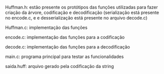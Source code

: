 Huffman.h: estão presente os protótipos das funções utilizadas para fazer criação da árvore, codificação e decodificação (serialização está presente no encode.c, e
e desserialização está presente no arquivo decode.c)

Huffman.c: implementação das funções

encode.c: implementação das funções para a codificação

decode.c: implementação das funções para a decodificação

main.c: programa principal para testar as funcionalidades

saida.huff: arquivo gerado pela codificação da string
